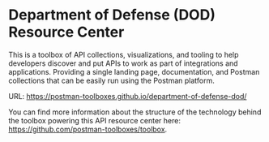 # Department of Defense (DOD) Resource Center
This is a toolbox of API collections, visualizations, and tooling to help developers discover and put APIs to work as part of integrations and applications. Providing a single landing page, documentation, and Postman collections that can be easily run using the Postman platform.

URL: https://postman-toolboxes.github.io/department-of-defense-dod/

You can find more information about the structure of the technology behind the toolbox powering this API resource center here: https://github.com/postman-toolboxes/toolbox.
